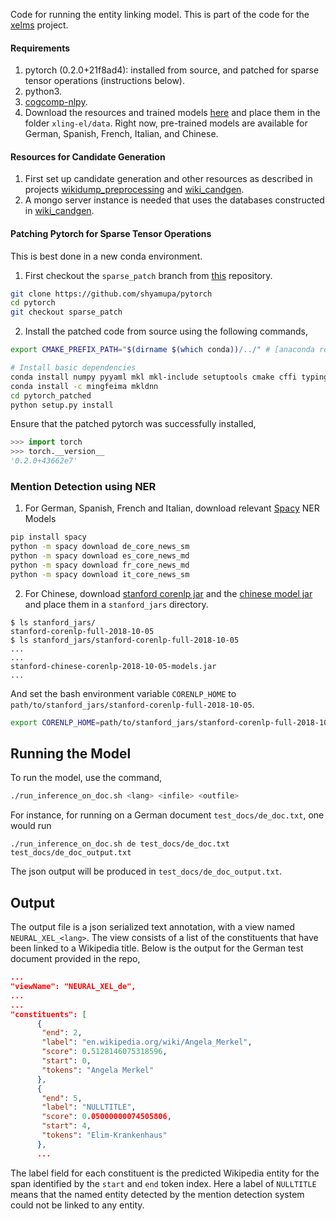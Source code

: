 Code for running the entity linking model. This is part of the code
for the [xelms](https://github.com/shyamupa/xelms) project.


#### Requirements

1. pytorch (0.2.0+21f8ad4): installed from source, and patched for sparse tensor operations (instructions below).
2. python3.
3. [cogcomp-nlpy](https://github.com/CogComp/cogcomp-nlpy/). 
4. Download the resources and trained models [here](http://bilbo.cs.illinois.edu/~upadhya3/data_release_v2.tar.gz) and place them in the folder `xling-el/data`. Right now, pre-trained models are available for German, Spanish, French, Italian, and Chinese.


#### Resources for Candidate Generation

1. First set up candidate generation and other resources as described in
projects
[wikidump_preprocessing](https://github.com/shyamupa/wikidump_preprocessing)
and [wiki_candgen](https://github.com/shyamupa/wiki_candgen). 
2. A mongo server instance is needed that uses the databases constructed in [wiki_candgen](https://github.com/shyamupa/wiki_candgen).
   

#### Patching Pytorch for Sparse Tensor Operations

This is best done in a new conda environment.

1. First checkout the `sparse_patch` branch from [this](https://github.com/shyamupa/pytorch) repository.
```bash
git clone https://github.com/shyamupa/pytorch
cd pytorch
git checkout sparse_patch
```
2. Install the patched code from source using the following commands,  

```bash
export CMAKE_PREFIX_PATH="$(dirname $(which conda))/../" # [anaconda root directory]

# Install basic dependencies
conda install numpy pyyaml mkl mkl-include setuptools cmake cffi typing
conda install -c mingfeima mkldnn
cd pytorch_patched
python setup.py install
```

Ensure that the patched pytorch was successfully installed,

```python
>>> import torch
>>> torch.__version__
'0.2.0+43662e7'
```

### Mention Detection using NER
1. For German, Spanish, French and Italian, download relevant [Spacy](https://spacy.io/models/) NER Models 
```bash
pip install spacy
python -m spacy download de_core_news_sm
python -m spacy download es_core_news_md
python -m spacy download fr_core_news_md
python -m spacy download it_core_news_sm
```

2. For Chinese, download [stanford corenlp jar](http://nlp.stanford.edu/software/stanford-corenlp-full-2018-10-05.zip) and the [chinese model jar](http://nlp.stanford.edu/software/stanford-chinese-corenlp-2018-10-05-models.jar) and place them in a `stanford_jars` directory.
```
$ ls stanford_jars/
stanford-corenlp-full-2018-10-05
$ ls stanford_jars/stanford-corenlp-full-2018-10-05
...
...
stanford-chinese-corenlp-2018-10-05-models.jar
...
```
And set the bash environment variable `CORENLP_HOME` to `path/to/stanford_jars/stanford-corenlp-full-2018-10-05`.
```bash
export CORENLP_HOME=path/to/stanford_jars/stanford-corenlp-full-2018-10-05
```

## Running the Model
To run the model, use the command,
```bash
./run_inference_on_doc.sh <lang> <infile> <outfile>
```

For instance, for running on a German document `test_docs/de_doc.txt`, one would run

```
./run_inference_on_doc.sh de test_docs/de_doc.txt test_docs/de_doc_output.txt
```

The json output will be produced in `test_docs/de_doc_output.txt`. 

## Output

The output file is a json serialized text annotation, with a view named `NEURAL_XEL_<lang>`. The view consists of a list of the 
constituents that have been linked to a Wikipedia title. Below is the output for the German test document provided in the repo,

```json
...
"viewName": "NEURAL_XEL_de",
...
...
"constituents": [
      {
       "end": 2,
       "label": "en.wikipedia.org/wiki/Angela_Merkel",
       "score": 0.5128146075318596,
       "start": 0,
       "tokens": "Angela Merkel"
      },
      {
       "end": 5,
       "label": "NULLTITLE",
       "score": 0.05000000074505806,
       "start": 4,
       "tokens": "Elim-Krankenhaus"
      },
      ...
```

The label field for each constituent is the predicted Wikipedia entity for the span identified by the `start` and `end` token index. 
Here a label of `NULLTITLE` means that the named entity detected by the mention detection system could not be linked to any entity. 